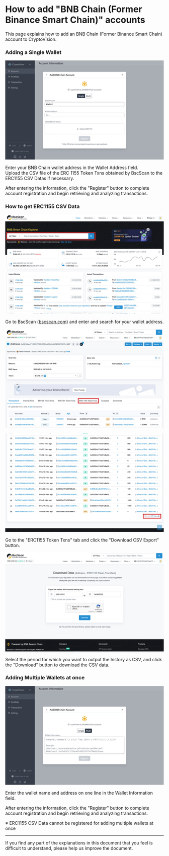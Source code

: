 # How to add "BNB Chain (Former Binance Smart Chain)" accounts

This page explains how to add an BNB Chain (Former Binance Smart Chain) account to CryptoVision.

### Adding a Single Wallet

![](../assets/img/account-chain-bnb-1.jpg)

Enter your BNB Chain wallet address in the Wallet Address field.  
Upload the CSV file of the ERC 1155 Token Txns obtained by BscScan to the ERC1155 CSV Datas if necessary.

After entering the information, click the "Register" button to complete account registration and begin retrieving and analyzing transactions.

### How to get ERC1155 CSV Data

![](../assets/img/account-chain-bnb-3.jpg)

Go to BscScan ([bscscan.com](https://bscscan.com)) and enter and search for your wallet address.

![](../assets/img/account-chain-bnb-4.jpg)

![](../assets/img/account-chain-bnb-5.jpg)

Go to the "ERC1155 Token Txns" tab and click the "Download CSV Export" button.

![](../assets/img/account-chain-bnb-6.jpg)

Select the period for which you want to output the history as CSV, and click the "Download" button to download the CSV data.

### Adding Multiple Wallets at once

![](../assets/img/account-chain-bnb-2.jpg)

Enter the wallet name and address on one line in the Wallet Information field.

After entering the information, click the "Register" button to complete account registration and begin retrieving and analyzing transactions.

※ ERC1155 CSV Data cannot be registered for adding multiple wallets at once

---

If you find any part of the explanations in this document that you feel is difficult to understand, please help us improve the document.
